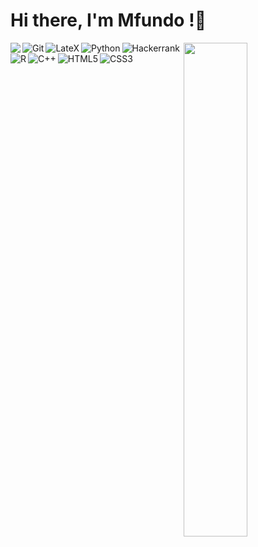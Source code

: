 # Hi there, I'm Mfundo !👋

<img align="left" src="https://github-readme-stats.vercel.app/api?username=Mfundo-debug&show_icons=true&theme=radical" />
<img align="right" width="45%" src="https://github-readme-stats.vercel.app/api/top-langs/?username=Mfundo-debug&layout=compact"/>

<img align="left" alt="Git" src="https://img.shields.io/badge/git-%23F05033.svg?style=for-the-badge&logo=git&logoColor=white"/>
<img align="left" alt ="LateX" src="https://img.shields.io/badge/latex-%23008080.svg?style=for-the-badge&logo=latex&logoColor=white"/>
<img align="below" alt="Hackerrank" src="https://img.shields.io/badge/-Hackerrank-2EC866?style=for-the-badge&logo=HackerRank&logoColor=white"/>
<img align="left"  alt="Python" src="https://img.shields.io/badge/python-3670A0?style=for-the-badge&logo=python&logoColor=ffdd54"/>
<img align="left" alt="R" src="https://img.shields.io/badge/r-%23276DC3.svg?style=for-the-badge&logo=r&logoColor=white"/>
<img align="left" alt="C++" src="https://img.shields.io/badge/c++-%2300599C.svg?style=for-the-badge&logo=c%2B%2B&logoColor=white"/>
<img align="left" alt="HTML5" src="https://img.shields.io/badge/html5-%23E34F26.svg?style=for-the-badge&logo=html5&logoColor=white"/>
<img  alt="CSS3" src="https://img.shields.io/badge/css3-%231572B6.svg?style=for-the-badge&logo=css3&logoColor=white"/>
